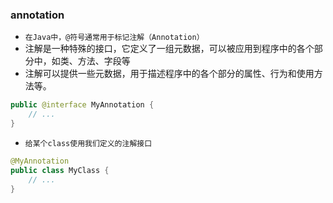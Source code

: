 ### annotation
* `在Java中，@符号通常用于标记注解（Annotation）`
* 注解是一种特殊的接口，它定义了一组元数据，可以被应用到程序中的各个部分中，如类、方法、字段等
* 注解可以提供一些元数据，用于描述程序中的各个部分的属性、行为和使用方法等。
```java
public @interface MyAnnotation {
    // ...
}
```
* `给某个class使用我们定义的注解接口`
```java
@MyAnnotation
public class MyClass {
    // ...
}
```







